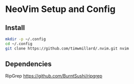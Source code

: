 # NeoVim Setup and Config

## Install

```sh
mkdir -p ~/.config
cd ~/.config
git clone https://github.com/timwmillard/.nvim.git nvim
```

## Dependencies
RipGrep
https://github.com/BurntSushi/ripgrep

